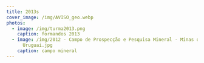 ```yaml
---
title: 2013s
cover_image: /img/AVISO_geo.webp
photos:
  - image: /img/turma2013.png
    caption: formandos 2013
  - image: /img/2012 - Campo de Prospecção e Pesquisa Mineral - Minas de Corrales -
      Uruguai.jpg
    caption: campo mineral
---
```

